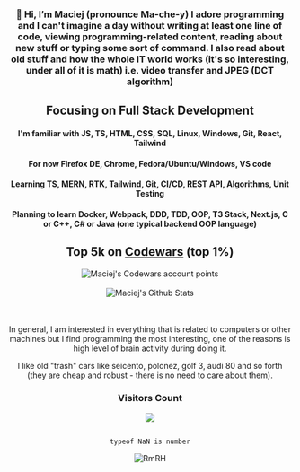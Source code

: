 <div align="center">
  
### 👋 Hi, I’m Maciej (pronounce  Ma-che-y) I adore programming and I can't imagine a day without writing at least one line of code, viewing programming-related content, reading about new stuff or typing some sort of command. I also read about old stuff and how the whole IT world works (it's so interesting, under all of it is math) i.e. video transfer and JPEG (DCT algorithm)

## Focusing on Full Stack Development

#### I'm familiar with JS, TS, HTML, CSS, SQL, Linux, Windows, Git, React, Tailwind

#### For now Firefox DE, Chrome, Fedora/Ubuntu/Windows, VS code

#### Learning TS, MERN, RTK, Tailwind, Git, CI/CD, REST API, Algorithms, Unit Testing

#### Planning to learn Docker, Webpack, DDD, TDD, OOP, T3 Stack, Next.js, C or C++, C# or Java (one typical backend OOP language)

## Top 5k on [Codewars](https://www.codewars.com/users/maciejbaba/stats) (top 1%)
<img src=https://www.codewars.com/users/maciejbaba/badges/large alt="Maciej's Codewars account points">
<br/><br/>
  
<img alt="Maciej's Github Stats" src="https://github-readme-stats-taupe-tau.vercel.app/api?username=maciejbaba&count_private=true&theme=tokyonight">

<br/><br/>
In general, I am interested in everything that is related to computers or other machines but I find programming the most interesting, one of the reasons is high level of brain activity during doing it.

I like old "trash" cars like seicento, polonez, golf 3, audi 80 and so forth (they are cheap and robust - there is no need to care about them).

### Visitors Count

![](https://komarev.com/ghpvc/?username=your-github-username)

                                                                                                                                                                                                                                                                                    typeof NaN is number


![RmRH](https://user-images.githubusercontent.com/81487891/232110692-0798aa9a-758a-4511-b676-6531cb5053d8.gif)
</div>
